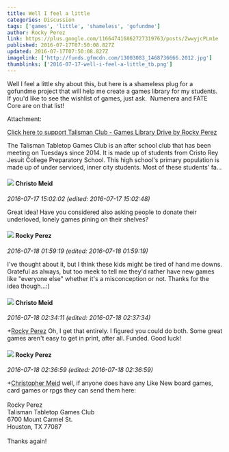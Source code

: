```yaml
---
title: Well I feel a little
categories: Discussion
tags: ['games', 'little', 'shameless', 'gofundme']
author: Rocky Perez
link: https://plus.google.com/116647416862727319763/posts/ZwwyjcPLm1e
published: 2016-07-17T07:50:08.827Z
updated: 2016-07-17T07:50:08.827Z
imagelink: ['http://funds.gfmcdn.com/13003083_1468736666.2012.jpg']
thumblinks: ['2016-07-17-well-i-feel-a-little_tb.png']
---
```


Well I feel a little shy about this, but here is a shameless plug for a gofundme project that will help me create a games library for my students.  If you&#39;d like to see the wishlist of games, just ask.  Numenera and FATE Core are on that list!


Attachment:

<a href='http://gofundme.com/2evna7kz'>Click here to support Talisman Club - Games Library Drive by Rocky Perez</a>


The Talisman Tabletop Games Club is an after school club that has been meeting on Tuesdays since 2014.  It is made up of students from Cristo Rey Jesuit College Preparatory School.  This high school's primary population is made up of under serviced, inner city students. Most of these students' fa...
<div id='comment z12atltzrl2cv1zi404cgvchyoiohroiot00k'>
  <h4><img src='{{site.baseurl}}//images/avatars/115945378293366517645_photo.jpg'> Christo Meid</h4>
      <p><cite>2016-07-17 15:02:02 (edited: 2016-07-17 15:02:48)</cite></p>
        <p>Great idea! Have you considered also asking people to donate their underloved, lonely games pining on their shelves? </p>
</div>
        

<div id='comment z12atltzrl2cv1zi404cgvchyoiohroiot00k'>
  <h4><img src='{{site.baseurl}}//images/avatars/116647416862727319763_photo.jpg'> Rocky Perez</h4>
      <p><cite>2016-07-18 01:59:19 (edited: 2016-07-18 01:59:19)</cite></p>
        <p>I&#39;ve thought about it, but I think these kids might be tired of hand me downs.  Grateful as always, but too meek to tell me they&#39;d rather have new games like &quot;everyone else&quot; whether it&#39;s a misconception or not.  Thanks for the idea though...:)</p>
</div>
        

<div id='comment z12atltzrl2cv1zi404cgvchyoiohroiot00k'>
  <h4><img src='{{site.baseurl}}//images/avatars/115945378293366517645_photo.jpg'> Christo Meid</h4>
      <p><cite>2016-07-18 02:34:11 (edited: 2016-07-18 02:37:34)</cite></p>
        <p><span class="proflinkWrapper"><span class="proflinkPrefix">+</span><a class="proflink" href="https://plus.google.com/116647416862727319763" oid="116647416862727319763">Rocky Perez</a></span>​​ Oh, I get that entirely. I figured you could do both. Some great games aren&#39;t easy to get in print, after all. Funded.﻿ Good luck!</p>
</div>
        

<div id='comment z12atltzrl2cv1zi404cgvchyoiohroiot00k'>
  <h4><img src='{{site.baseurl}}//images/avatars/116647416862727319763_photo.jpg'> Rocky Perez</h4>
      <p><cite>2016-07-18 02:36:59 (edited: 2016-07-18 02:36:59)</cite></p>
        <p><span class="proflinkWrapper"><span class="proflinkPrefix">+</span><a class="proflink" href="https://plus.google.com/115945378293366517645" oid="115945378293366517645">Christopher Meid</a></span> well, if anyone does have any Like New board games, card games or rpgs they can send them here:<br /><br />Rocky Perez<br />Talisman Tabletop Games Club<br />6700 Mount Carmel St.<br />Houston, TX 77087<br /><br />Thanks again!</p>
</div>
        